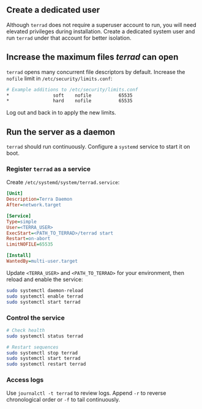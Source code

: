 ## Create a dedicated user

Although `terrad` does not require a superuser account to run, you will need elevated privileges during installation. Create a dedicated system user and run `terrad` under that account for better isolation.

## Increase the maximum files _terrad_ can open

`terrad` opens many concurrent file descriptors by default. Increase the `nofile` limit in `/etc/security/limits.conf`:

```bash
# Example additions to /etc/security/limits.conf
*                soft    nofile          65535
*                hard    nofile          65535
```

Log out and back in to apply the new limits.

## Run the server as a daemon

`terrad` should run continuously. Configure a `systemd` service to start it on boot.

### Register `terrad` as a service

Create `/etc/systemd/system/terrad.service`:

```ini
[Unit]
Description=Terra Daemon
After=network.target

[Service]
Type=simple
User=<TERRA_USER>
ExecStart=<PATH_TO_TERRAD>/terrad start
Restart=on-abort
LimitNOFILE=65535

[Install]
WantedBy=multi-user.target
```

Update `<TERRA_USER>` and `<PATH_TO_TERRAD>` for your environment, then reload and enable the service:

```bash
sudo systemctl daemon-reload
sudo systemctl enable terrad
sudo systemctl start terrad
```

### Control the service

```bash
# Check health
sudo systemctl status terrad

# Restart sequences
sudo systemctl stop terrad
sudo systemctl start terrad
sudo systemctl restart terrad
```

### Access logs

Use `journalctl -t terrad` to review logs. Append `-r` to reverse chronological order or `-f` to tail continuously.
